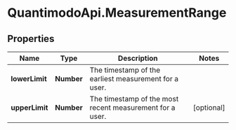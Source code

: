 # QuantimodoApi.MeasurementRange

## Properties
Name | Type | Description | Notes
------------ | ------------- | ------------- | -------------
**lowerLimit** | **Number** | The timestamp of the earliest measurement for a user. | 
**upperLimit** | **Number** | The timestamp of the most recent measurement for a user. | [optional] 


